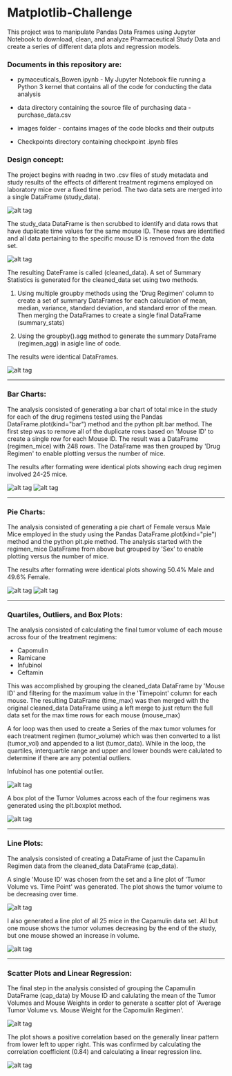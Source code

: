 # Matplotlib-Challenge

This project was to manipulate Pandas Data Frames using Jupyter Notebook to download, clean, and analyze Pharmaceutical Study Data and create a series of different data plots and regression models.


### Documents in this repository are:

* pymaceuticals_Bowen.ipynb - My Jupyter Notebook file running a Python 3 kernel that contains all of the code for conducting the data analysis 

* data directory containing the source file of purchasing data - purchase_data.csv

* images folder - contains images of the code blocks and their outputs

* Checkpoints directory containing checkpoint .ipynb files


### Design concept:

The project begins with readng in two .csv files of study metadata and study results of the effects of different treatment regimens employed on laboratory mice over a fixed time period. The two data sets are merged into a single DataFrame (study_data). 

![alt tag](https://github.com/robertjbowen/matplotlib-challenge/blob/main/images/Picture1.png)

The study_data DataFrame is then scrubbed to identify and data rows that have duplicate time values for the same mouse ID. These rows are identified and all data pertaining to the specific mouse ID is removed from the data set. 

![alt tag](https://github.com/robertjbowen/matplotlib-challenge/blob/main/images/Picture2.png)

The resulting DateFrame is called (cleaned_data). A set of Summary Statistics is generated for the cleaned_data set using two methods. 

1. Using multiple groupby methods using the 'Drug Regimen' column to create a set of summary DataFrames for each calculation of mean, median, variance, standard deviation, and standard error of the mean. Then merging the DataFrames to create a single final DataFrame (summary_stats)

2. Using the groupby().agg method to generate the summary DataFrame (regimen_agg) in asigle line of code.

The results were identical DataFrames.

![alt tag](https://github.com/robertjbowen/matplotlib-challenge/blob/main/images/Picture3.png)

***
### Bar Charts:


The analysis consisted of generating a bar chart of total mice in the study for each of the drug regimens tested using the Pandas DataFrame.plot(kind="bar") method and the python plt.bar method. The first step was to remove all of the duplicate rows based on 'Mouse ID' to create a single row for each Mouse ID. The result was a DataFrame (regimen_mice) with 248 rows. The DataFrame was then grouped by 'Drug Regimen' to enable plotting versus the number of mice.

The results after formating were identical plots showing each drug regimen involved 24-25 mice.

![alt tag](https://github.com/robertjbowen/matplotlib-challenge/blob/main/images/Picture4_Pandas.png) ![alt tag](https://github.com/robertjbowen/matplotlib-challenge/blob/main/images/Picture5_Plot.png)

***
### Pie Charts:


The analysis consisted of generating a pie chart of Female versus Male Mice employed in the study using the Pandas DataFrame.plot(kind="pie") method and the python plt.pie method. The analysis started with the regimen_mice DataFrame from above but grouped by 'Sex' to enable plotting versus the number of mice.

The results after formating were identical plots showing 50.4% Male and 49.6% Female.

![alt tag](https://github.com/robertjbowen/matplotlib-challenge/blob/main/images/Picture6_Pandas.png) ![alt tag](https://github.com/robertjbowen/matplotlib-challenge/blob/main/images/Picture7_Pie.png)

***
### Quartiles, Outliers, and Box Plots:

The analysis consisted of calculating the final tumor volume of each mouse across four of the treatment regimens:  
* Capomulin
* Ramicane
* Infubinol
* Ceftamin

This was accomplished by grouping the cleaned_data DataFrame by 'Mouse ID' and filtering for the maximum value in the 'Timepoint' column for each mouse. The resulting DataFrame (time_max) was then merged with the original cleaned_data DataFrame using a left merge to just return the full data set for the max time rows for each mouse (mouse_max)

A for loop was then used to create a Series of the max tumor volumes for each treatment regimen (tumor_volume) which was then converted to a list (tumor_vol) and appended to a list (tumor_data). While in the loop, the quartiles, interquartile range and upper and lower bounds were calulated to determine if there are any potential outliers.

Infubinol has one potential outlier.

![alt tag](https://github.com/robertjbowen/matplotlib-challenge/blob/main/images/Picture8.png) 

A box plot of the Tumor Volumes across each of the four regimens was generated using the plt.boxplot method.

![alt tag](https://github.com/robertjbowen/matplotlib-challenge/blob/main/images/Picture9_Box.png)

***
### Line Plots:


The analysis consisted of creating a DataFrame of just the Capamulin Regimen data from the cleaned_data DataFrame (cap_data).

A single 'Mouse ID' was chosen from the set and a line plot of 'Tumor Volume vs. Time Point' was generated. The plot shows the tumor volume to be decreasing over time.

![alt tag](https://github.com/robertjbowen/matplotlib-challenge/blob/main/images/Picture10_Single.png)

I also generated a line plot of all 25 mice in the Capamulin data set. All but one mouse shows the tumor volumes decreasing by the end of the study, but one mouse showed an increase in volume.

![alt tag](https://github.com/robertjbowen/matplotlib-challenge/blob/main/images/Picture11_Multi.png)

***
### Scatter Plots and Linear Regression:


The final step in the analysis consisted of grouping the Capamulin DataFrame (cap_data) by Mouse ID and calulating the mean of the Tumor Volumes and Mouse Weights in order to generate a scatter plot of 'Average Tumor Volume vs. Mouse Weight for the Capomulin Regimen'.

![alt tag](https://github.com/robertjbowen/matplotlib-challenge/blob/main/images/Picture12_Scatter.png)

The plot shows a positive correlation based on the generally linear pattern from lower left to upper right. This was confirmed by calculating the correlation coefficient (0.84) and calculating a linear regression line.

![alt tag](https://github.com/robertjbowen/matplotlib-challenge/blob/main/images/Picture13_Regression.png)